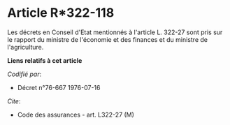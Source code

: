 # Article R*322-118

Les décrets en Conseil d'Etat mentionnés à l'article L. 322-27 sont pris sur le rapport du ministre de l'économie et des
finances et du ministre de l'agriculture.

**Liens relatifs à cet article**

_Codifié par_:

  - Décret n°76-667 1976-07-16

_Cite_:

  - Code des assurances - art. L322-27 (M)
